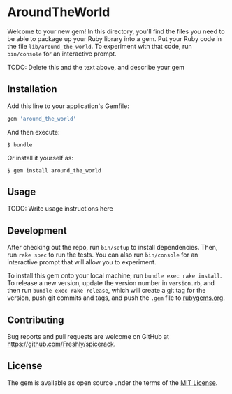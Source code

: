 # AroundTheWorld

Welcome to your new gem! In this directory, you'll find the files you need to be able to package up your Ruby library into a gem. Put your Ruby code in the file `lib/around_the_world`. To experiment with that code, run `bin/console` for an interactive prompt.

TODO: Delete this and the text above, and describe your gem

## Installation

Add this line to your application's Gemfile:

```ruby
gem 'around_the_world'
```

And then execute:

    $ bundle

Or install it yourself as:

    $ gem install around_the_world

## Usage

TODO: Write usage instructions here

## Development

After checking out the repo, run `bin/setup` to install dependencies. Then, run `rake spec` to run the tests. You can also run `bin/console` for an interactive prompt that will allow you to experiment.

To install this gem onto your local machine, run `bundle exec rake install`. To release a new version, update the version number in `version.rb`, and then run `bundle exec rake release`, which will create a git tag for the version, push git commits and tags, and push the `.gem` file to [rubygems.org](https://rubygems.org).

## Contributing

Bug reports and pull requests are welcome on GitHub at https://github.com/Freshly/spicerack.

## License

The gem is available as open source under the terms of the [MIT License](https://opensource.org/licenses/MIT).
